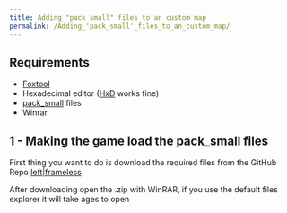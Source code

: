 ```yaml
---
title: Adding "pack small" files to an custom map
permalink: /Adding_'pack_small'_files_to_an_custom_map/
---
```


## Requirements

  - [Foxtool](https://github.com/Atvaark/FoxTool/releases/tag/v0.2.6)
  - Hexadecimal editor
    ([HxD](https://mh-nexus.de/en/downloads.php?product=HxD20) works
    fine)
  - [pack_small](https://github.com/TheHuntingParty/TPP-Pack-small)
    files
  - Winrar

## 1 - Making the game load the pack_small files

First thing you want to do is download the required files from the
GitHub Repo
[left|frameless](/File:GitHub_repo_download_example.png "wikilink")

After downloading open the .zip with WinRAR, if you use the default
files explorer it will take ages to open